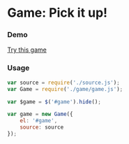 # Game: Pick it up!
### Demo
[Try this game](http://dafrok.github.io/game-pick-it-up/)

### Usage
```JavaScript
var source = require('./source.js');
var Game = require('./game/game.js');

var $game = $('#game').hide();

var game = new Game({
    el: '#game',
    source: source
});
```
